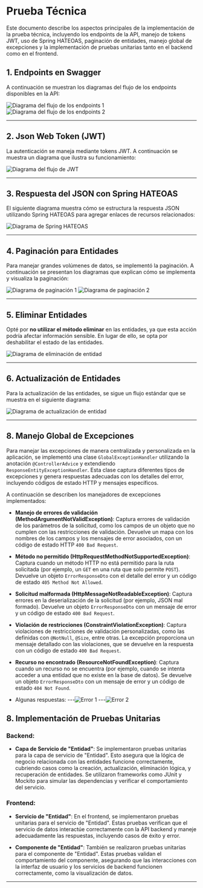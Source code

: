 # Prueba Técnica

Este documento describe los aspectos principales de la implementación de la prueba técnica, incluyendo los endpoints de la API, manejo de tokens JWT, uso de Spring HATEOAS, paginación de entidades, manejo global de
excepciones y la implementación de pruebas unitarias tanto en el backend como en el frontend.

## 1. Endpoints en Swagger

A continuación se muestran los diagramas del flujo de los endpoints disponibles en la API:

![Diagrama del flujo de los endpoints 1](imagenes/endpoints-1.jpeg)
![Diagrama del flujo de los endpoints 2](imagenes/endpoints-2.jpeg)

---

## 2. Json Web Token (JWT)

La autenticación se maneja mediante tokens JWT. A continuación se muestra un diagrama que ilustra su funcionamiento:

![Diagrama del flujo de JWT](imagenes/jwt.jpeg)

---

## 3. Respuesta del JSON con Spring HATEOAS

El siguiente diagrama muestra cómo se estructura la respuesta JSON utilizando Spring HATEOAS para agregar enlaces de recursos relacionados:

![Diagrama de Spring HATEOAS](imagenes/hateoas.jpeg)

---

## 4. Paginación para Entidades

Para manejar grandes volúmenes de datos, se implementó la paginación. A continuación se presentan los diagramas que explican cómo se implementa y visualiza la paginación:

![Diagrama de paginación 1](imagenes/paginacion-1.jpeg)
![Diagrama de paginación 2](imagenes/paginacion-3.jpeg)

---

## 5. Eliminar Entidades

Opté por **no utilizar el método eliminar** en las entidades, ya que esta acción podría afectar información sensible. En lugar de ello, se opta por deshabilitar el estado de las entidades.

![Diagrama de eliminación de entidad](imagenes/eliminar.jpeg)

---

## 6. Actualización de Entidades

Para la actualización de las entidades, se sigue un flujo estándar que se muestra en el siguiente diagrama:

![Diagrama de actualización de entidad](imagenes/actualizar.jpeg)

---

## 8. Manejo Global de Excepciones

Para manejar las excepciones de manera centralizada y personalizada en la aplicación, se implementó una clase `GlobalExceptionHandler` utilizando la anotación `@ControllerAdvice` y extendiendo `ResponseEntityExceptionHandler`. Esta clase captura diferentes tipos de excepciones y genera respuestas adecuadas con los detalles del error, incluyendo códigos de estado HTTP y mensajes específicos.

A continuación se describen los manejadores de excepciones implementados:

- **Manejo de errores de validación (MethodArgumentNotValidException)**: Captura errores de validación de los parámetros de la solicitud, como los campos de un objeto que no cumplen con las restricciones de validación. Devuelve un mapa con los nombres de los campos y los mensajes de error asociados, con un código de estado HTTP `400 Bad Request`.

- **Método no permitido (HttpRequestMethodNotSupportedException)**: Captura cuando un método HTTP no está permitido para la ruta solicitada (por ejemplo, un `GET` en una ruta que solo permite `POST`). Devuelve un objeto `ErrorResponseDto` con el detalle del error y un código de estado `405 Method Not Allowed`.

- **Solicitud malformada (HttpMessageNotReadableException)**: Captura errores en la deserialización de la solicitud (por ejemplo, JSON mal formado). Devuelve un objeto `ErrorResponseDto` con un mensaje de error y un código de estado `400 Bad Request`.

- **Violación de restricciones (ConstraintViolationException)**: Captura violaciones de restricciones de validación personalizadas, como las definidas con `@NotNull`, `@Size`, entre otras. La excepción proporciona un mensaje detallado con las violaciones, que se devuelve en la respuesta con un código de estado `400 Bad Request`.

- **Recurso no encontrado (ResourceNotFoundException)**: Captura cuando un recurso no se encuentra (por ejemplo, cuando se intenta acceder a una entidad que no existe en la base de datos). Se devuelve un objeto `ErrorResponseDto` con un mensaje de error y un código de estado `404 Not Found`.
- Algunas respuestas:
---![Error 1](imagenes/error1.jpeg)
---![Error 2](imagenes/error2.jpeg)

## 8. Implementación de Pruebas Unitarias

### Backend:
- **Capa de Servicio de "Entidad"**: Se implementaron pruebas unitarias para la capa de servicio de "Entidad". Esto asegura que la lógica de negocio relacionada con las entidades funcione correctamente, cubriendo casos como la creación, actualización, eliminación lógica, y recuperación de entidades. Se utilizaron frameworks como JUnit y Mockito para simular las dependencias y verificar el comportamiento del servicio.

### Frontend:
- **Servicio de "Entidad"**: En el frontend, se implementaron pruebas unitarias para el servicio de "Entidad". Estas pruebas verifican que el servicio de datos interactúe correctamente con la API backend y maneje adecuadamente las respuestas, incluyendo casos de éxito y error.
  
- **Componente de "Entidad"**: También se realizaron pruebas unitarias para el componente de "Entidad". Estas pruebas validan el comportamiento del componente, asegurando que las interacciones con la interfaz de usuario y los servicios de backend funcionen correctamente, como la visualización de datos.

---
